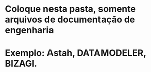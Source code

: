 # Coloque nesta pasta, somente arquivos de documentação de engenharia
# Exemplo: Astah, DATAMODELER, BIZAGI.
